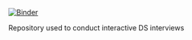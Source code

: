 [![Binder](https://mybinder.org/badge_logo.svg)](https://mybinder.org/v2/gh/NahsiN/DS-Interview-Pad/HEAD)

Repository used to conduct interactive DS interviews
